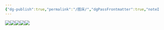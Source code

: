```yaml
---
{"dg-publish":true,"permalink":"/图床/","dgPassFrontmatter":true,"noteIcon":"","created":"2024-06-27T11:19:01.191+08:00","updated":"2024-06-27T11:57:34.275+08:00"}
---
```



![](https://homealist.pgyu.org/d/Aliyun/26.jpg)![](https://homealist.pgyu.org/d/Aliyun/25.jpg)![](https://homealist.pgyu.org/d/Aliyun/24.jpg)![](https://homealist.pgyu.org/d/Aliyun/23.jpg)![](https://homealist.pgyu.org/d/Aliyun/22.jpg)